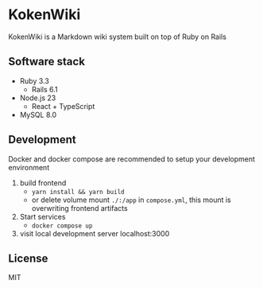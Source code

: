 # KokenWiki

KokenWiki is a Markdown wiki system built on top of Ruby on Rails

## Software stack

- Ruby 3.3
  - Rails 6.1
- Node.js 23
  - React + TypeScript
- MySQL 8.0

## Development

Docker and docker compose are recommended to setup your development environment

1. build frontend
   - `yarn install && yarn build`
   - or delete volume mount `./:/app` in `compose.yml`, this mount is overwriting frontend artifacts
2. Start services
   - `docker compose up`
3. visit local development server localhost:3000

## License

MIT
